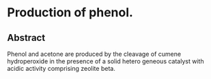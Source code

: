 # Production of phenol.

## Abstract
Phenol and acetone are produced by the cleavage of cumene hydroperoxide in the presence of a solid hetero geneous catalyst with acidic activity comprising zeolite beta.